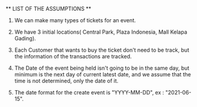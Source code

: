 ** LIST OF THE ASSUMPTIONS **

1. We can make many types of tickets for an event.

2. We have 3 initial locations( Central Park, Plaza Indonesia, Mall Kelapa Gading).

3. Each Customer that wants to buy the ticket don't need to be track, but the information of the transactions are tracked.

4. The Date of the event being held isn't going to be in the same day, but minimum is the next day of current latest date, and we assume that the time is not determined, only the date of it.

5. The date format for the create event is "YYYY-MM-DD", ex : "2021-06-15".
